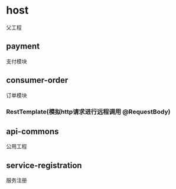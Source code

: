 # host
父工程

## payment
支付模块

## consumer-order
订单模块

### RestTemplate(模拟http请求进行远程调用 @RequestBody)

## api-commons
公用工程

## service-registration
服务注册